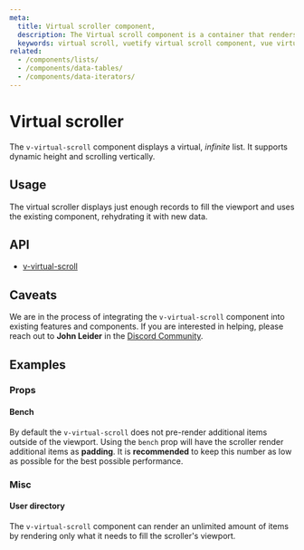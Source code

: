 ```yaml
---
meta:
  title: Virtual scroller component,
  description: The Virtual scroll component is a container that renders only visible elements. It is useful when in need to display large amount of uniform data.,
  keywords: virtual scroll, vuetify virtual scroll component, vue virtual scroll component, v-virtual-scroll component
related:
  - /components/lists/
  - /components/data-tables/
  - /components/data-iterators/
---
```


# Virtual scroller

The `v-virtual-scroll` component displays a virtual, _infinite_ list. It supports dynamic height and scrolling vertically.

<entry-ad />

## Usage

The virtual scroller displays just enough records to fill the viewport and uses the existing component, rehydrating it with new data.

<usage name="v-virtual-scroll" />

## API

- [v-virtual-scroll](/api/v-virtual-scroll)

<inline-api page="components/virtual-scroller" />

## Caveats

<alert type="info">

We are in the process of integrating the `v-virtual-scroll` component into existing features and components. If you are interested in helping, please reach out to **John Leider** in the [Discord Community](https://community.vuetifyjs.com).

</alert>

## Examples

### Props

#### Bench

By default the `v-virtual-scroll` does not pre-render additional items outside of the viewport. Using the `bench` prop will have the scroller render additional items as **padding**. It is **recommended** to keep this number as low as possible for the best possible performance.

<example file="v-virtual-scroll/prop-bench" />

### Misc

#### User directory

The `v-virtual-scroll` component can render an unlimited amount of items by rendering only what it needs to fill the scroller's viewport.

<example file="v-virtual-scroll/misc-user-directory" />

<backmatter />

